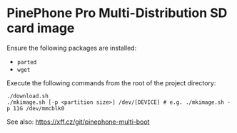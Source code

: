 # PinePhone Pro Multi-Distribution SD card image

Ensure the following packages are installed:

* `parted`
* `wget`

Execute the following commands from the root of the project directory:

```shell
./download.sh
./mkimage.sh [-p <partition size>] /dev/[DEVICE] # e.g. ./mkimage.sh -p 11G /dev/mmcblk0
```

See also: https://xff.cz/git/pinephone-multi-boot
